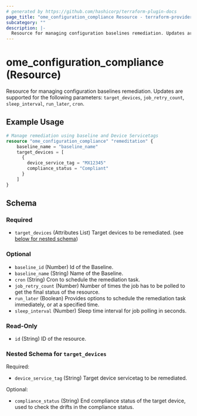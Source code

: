 ```yaml
---
# generated by https://github.com/hashicorp/terraform-plugin-docs
page_title: "ome_configuration_compliance Resource - terraform-provider-ome"
subcategory: ""
description: |-
  Resource for managing configuration baselines remediation. Updates are supported for the following parameters: target_devices, job_retry_count, sleep_interval, run_later, cron.
---
```


# ome_configuration_compliance (Resource)

Resource for managing configuration baselines remediation. Updates are supported for the following parameters: `target_devices`, `job_retry_count`, `sleep_interval`, `run_later`, `cron`.

## Example Usage

```terraform
# Manage remediation using baseline and Device Servicetags
resource "ome_configuration_compliance" "remeditation" {
	baseline_name = "baseline_name"
	target_devices = [
      {
        device_service_tag = "MX12345"
        compliance_status = "Compliant"
      }
    ]
}
```

<!-- schema generated by tfplugindocs -->
## Schema

### Required

- `target_devices` (Attributes List) Target devices to be remediated. (see [below for nested schema](#nestedatt--target_devices))

### Optional

- `baseline_id` (Number) Id of the Baseline.
- `baseline_name` (String) Name of the Baseline.
- `cron` (String) Cron to schedule the remediation task.
- `job_retry_count` (Number) Number of times the job has to be polled to get the final status of the resource.
- `run_later` (Boolean) Provides options to schedule the remediation task immediately, or at a specified time.
- `sleep_interval` (Number) Sleep time interval for job polling in seconds.

### Read-Only

- `id` (String) ID of the resource.

<a id="nestedatt--target_devices"></a>
### Nested Schema for `target_devices`

Required:

- `device_service_tag` (String) Target device servicetag to be remediated.

Optional:

- `compliance_status` (String) End compliance status of the target device, used to check the drifts in the compliance status.


